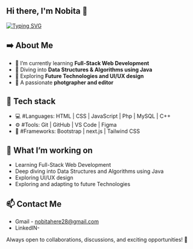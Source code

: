## Hi there, I'm Nobita 👋

<a href="https://git.io/typing-svg"><img src="https://readme-typing-svg.demolab.com?font=Poppins&weight=600&size=21&pause=1000&width=435&lines=I+am+a+Web+Developer%2C;an+UI%2FUX+designer%2C;a+CS+student+exploring+stuff%2C;and+an+Enthusiast." alt="Typing SVG" /></a>

## ➡️ About Me

- 🌱 I’m currently learning **Full-Stack Web Development**
- 📘 Diving into **Data Structures & Algorithms using Java**
- 🔗 Exploring **Future Technologies and UI/UX design**
- 📸 A passionate **photgrapher and editor**

## 🚀 Tech stack

- 💻 #Languages: HTML | CSS | JavaScript | Php | MySQL | C++
- ⚙️ #Tools: Git | GitHub | VS Code | Figma
- 🧰 #Frameworks: Bootstrap | next.js | Tailwind CSS

## 📌 What I’m working on

- Learning Full-Stack Web Development
- Deep diving into Data Structures and Algorithms using Java
- Exploring UI/UX design
- Exploring and adapting to future Technologies

## 📫 Contact Me

- Gmail - nobitahere28@gmail.com
- LinkedIN-

Always open to collaborations, discussions, and exciting opportunities! 🚀
